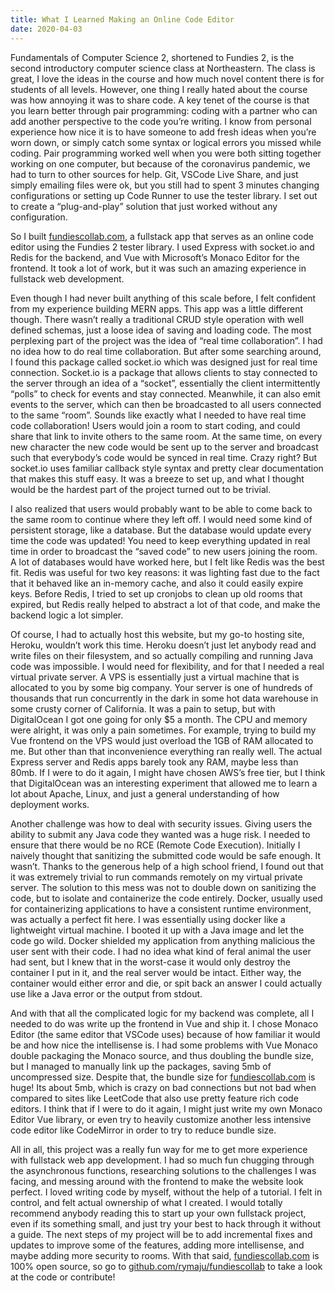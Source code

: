 ```yaml
---
title: What I Learned Making an Online Code Editor
date: 2020-04-03
---
```


Fundamentals of Computer Science 2, shortened to Fundies 2, is the second introductory computer science class at Northeastern. The class is great, I love the ideas in the course and how much novel content there is for students of all levels. However, one thing I really hated about the course was how annoying it was to share code. A key tenet of the course is that you learn better through pair programming: coding with a partner who can add another perspective to the code you’re writing. I know from personal experience how nice it is to have someone to add fresh ideas when you’re worn down, or simply catch some syntax or logical errors you missed while coding. Pair programming worked well when you were both sitting together working on one computer, but because of the coronavirus pandemic, we had to turn to other sources for help. Git, VSCode Live Share, and just simply emailing files were ok, but you still had to spent 3 minutes changing configurations or setting up Code Runner to use the tester library. I set out to create a “plug-and-play” solution that just worked without any configuration.

So I built [fundiescollab.com](https://www.fundiescollab.com), a fullstack app that serves as an online code editor using the Fundies 2 tester library. I used Express with socket.io and Redis for the backend, and Vue with Microsoft’s Monaco Editor for the frontend. It took a lot of work, but it was such an amazing experience in fullstack web development.

Even though I had never built anything of this scale before, I felt confident from my experience building MERN apps. This app was a little different though. There wasn’t really a traditional CRUD style operation with well defined schemas, just a loose idea of saving and loading code. The most perplexing part of the project was the idea of “real time collaboration”. I had no idea how to do real time collaboration. But after some searching around, I found this package called socket.io which was designed just for real time connection.
Socket.io is a package that allows clients to stay connected to the server through an idea of a “socket”, essentially the client intermittently “polls” to check for events and stay connected. Meanwhile, it can also emit events to the server, which can then be broadcasted to all users connected to the same “room”. Sounds like exactly what I needed to have real time code collaboration! Users would join a room to start coding, and could share that link to invite others to the same room. At the same time, on every new character the new code would be sent up to the server and broadcast such that everybody’s code would be synced in real time. Crazy right? But socket.io uses familiar callback style syntax and pretty clear documentation that makes this stuff easy. It was a breeze to set up, and what I thought would be the hardest part of the project turned out to be trivial.

I also realized that users would probably want to be able to come back to the same room to continue where they left off. I would need some kind of persistent storage, like a database. But the database would update every time the code was updated! You need to keep everything updated in real time in order to broadcast the “saved code” to new users joining the room. A lot of databases would have worked here, but I felt like Redis was the best fit. Redis was useful for two key reasons: it was lighting fast due to the fact that it behaved like an in-memory cache, and also it could easily expire keys. Before Redis, I tried to set up cronjobs to clean up old rooms that expired, but Redis really helped to abstract a lot of that code, and make the backend logic a lot simpler.

Of course, I had to actually host this website, but my go-to hosting site, Heroku, wouldn’t work this time. Heroku doesn’t just let anybody read and write files on their filesystem, and so actually compiling and running Java code was impossible. I would need for flexibility, and for that I needed a real virtual private server. A VPS is essentially just a virtual machine that is allocated to you by some big company. Your server is one of hundreds of thousands that run concurrently in the dark in some hot data warehouse in some crusty corner of California. It was a pain to setup, but with DigitalOcean I got one going for only \$5 a month. The CPU and memory were alright, it was only a pain sometimes. For example, trying to build my Vue frontend on the VPS would just overload the 1GB of RAM allocated to me. But other than that inconvenience everything ran really well. The actual Express server and Redis apps barely took any RAM, maybe less than 80mb. If I were to do it again, I might have chosen AWS’s free tier, but I think that DigitalOcean was an interesting experiment that allowed me to learn a lot about Apache, Linux, and just a general understanding of how deployment works.

Another challenge was how to deal with security issues. Giving users the ability to submit any Java code they wanted was a huge risk. I needed to ensure that there would be no RCE (Remote Code Execution). Initially I naively thought that sanitizing the submitted code would be safe enough. It wasn’t. Thanks to the generous help of a high school friend, I found out that it was extremely trivial to run commands remotely on my virtual private server. The solution to this mess was not to double down on sanitizing the code, but to isolate and containerize the code entirely. Docker, usually used for containerizing applications to have a consistent runtime environment, was actually a perfect fit here. I was essentially using docker like a lightweight virtual machine. I booted it up with a Java image and let the code go wild. Docker shielded my application from anything malicious the user sent with their code. I had no idea what kind of feral animal the user had sent, but I knew that in the worst-case it would only destroy the container I put in it, and the real server would be intact. Either way, the container would either error and die, or spit back an answer I could actually use like a Java error or the output from stdout.

And with that all the complicated logic for my backend was complete, all I needed to do was write up the frontend in Vue and ship it. I chose Monaco Editor (the same editor that VSCode uses) because of how familiar it would be and how nice the intellisense is. I had some problems with Vue Monaco double packaging the Monaco source, and thus doubling the bundle size, but I managed to manually link up the packages, saving 5mb of uncompressed size. Despite that, the bundle size for [fundiescollab.com](https://www.fundiescollab.com) is huge! Its about 5mb, which is crazy on bad connections but not bad when compared to sites like LeetCode that also use pretty feature rich code editors. I think that if I were to do it again, I might just write my own Monaco Editor Vue library, or even try to heavily customize another less intensive code editor like CodeMirror in order to try to reduce bundle size.

All in all, this project was a really fun way for me to get more experience with fullstack web app development. I had so much fun chugging through the asynchronous functions, researching solutions to the challenges I was facing, and messing around with the frontend to make the website look perfect. I loved writing code by myself, without the help of a tutorial. I felt in control, and felt actual ownership of what I created. I would totally recommend anybody reading this to start up your own fullstack project, even if its something small, and just try your best to hack through it without a guide.
The next steps of my project will be to add incremental fixes and updates to improve some of the features, adding more intellisense, and maybe adding more security to rooms. With that said, [fundiescollab.com](https://www.fundiescollab.com) is 100% open source, so go to [github.com/rymaju/fundiescollab](https://www.github.com/rymaju/fundiescollab) to take a look at the code or contribute!
